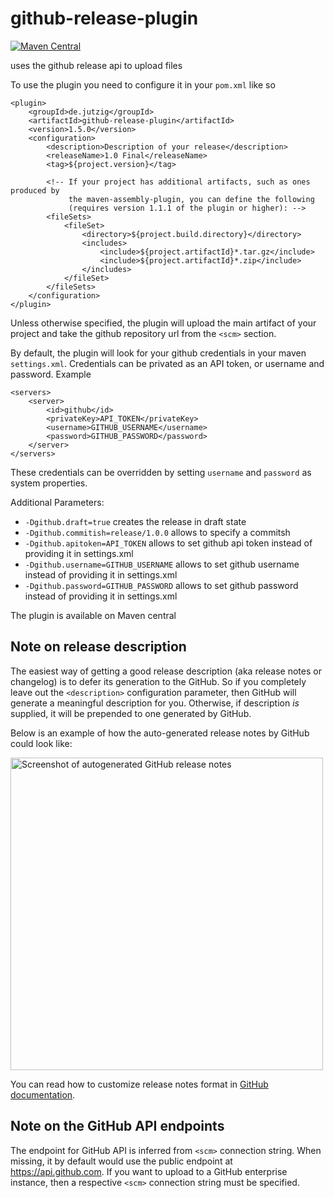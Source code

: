 github-release-plugin
=====================

[![Maven Central](https://maven-badges.herokuapp.com/maven-central/de.jutzig/github-release-plugin/badge.svg)](https://maven-badges.herokuapp.com/maven-central/de.jutzig/github-release-plugin)

uses the github release api to upload files

To use the plugin you need to configure it in your `pom.xml` like so

```
<plugin>
    <groupId>de.jutzig</groupId>
    <artifactId>github-release-plugin</artifactId>
    <version>1.5.0</version>
    <configuration>
        <description>Description of your release</description>
        <releaseName>1.0 Final</releaseName>
        <tag>${project.version}</tag>
        
        <!-- If your project has additional artifacts, such as ones produced by
             the maven-assembly-plugin, you can define the following
             (requires version 1.1.1 of the plugin or higher): -->
        <fileSets>
            <fileSet>
                <directory>${project.build.directory}</directory>
                <includes>
                    <include>${project.artifactId}*.tar.gz</include>
                    <include>${project.artifactId}*.zip</include>
                </includes>
            </fileSet>
        </fileSets>
    </configuration>
</plugin>
```

Unless otherwise specified, the plugin will upload the main artifact of your project and take the github repository url from the `<scm>` section.

By default, the plugin will look for your github credentials in your maven `settings.xml`. Credentials can be privated as an API token, or username and password. Example
```
<servers>
    <server>
        <id>github</id>
        <privateKey>API_TOKEN</privateKey>
        <username>GITHUB_USERNAME</username>
        <password>GITHUB_PASSWORD</password>
    </server>
</servers>
```

These credentials can be overridden by setting `username` and `password` as system properties.

Additional Parameters:

 * `-Dgithub.draft=true` creates the release in draft state
 * `-Dgithub.commitish=release/1.0.0` allows to specify a commitsh
 * `-Dgithub.apitoken=API_TOKEN` allows to set github api token instead of providing it in settings.xml
 * `-Dgithub.username=GITHUB_USERNAME` allows to set github username instead of providing it in settings.xml
 * `-Dgithub.password=GITHUB_PASSWORD` allows to set github password instead of providing it in settings.xml

The plugin is available on Maven central

## Note on release description
The easiest way of getting a good release description (aka release notes or changelog) is to defer its generation to the GitHub. So if you completely leave out
the `<description>` configuration parameter, then GitHub will generate a meaningful description for you. Otherwise, if description _is_ supplied, it will be 
prepended to one generated by GitHub.

Below is an example of how the auto-generated release notes by GitHub could look like:

<img src="https://github.com/jutzig/github-release-plugin/assets/8439575/4e9479a5-a93d-420f-8153-06ad74ab48b7" width="500" alt="Screenshot of autogenerated GitHub release notes" />

You can read how to customize release notes format in [GitHub documentation][github-release-notes-format].

## Note on the GitHub API endpoints
The endpoint for GitHub API is inferred from `<scm>` connection string. When missing, it by default would use the public endpoint at https://api.github.com.
If you want to upload to a GitHub enterprise instance, then a respective `<scm>` connection string must be specified.

<!-- Links, sorted alphabetically -->
[github-release-notes-format]: https://docs.github.com/en/repositories/releasing-projects-on-github/automatically-generated-release-notes#configuring-automatically-generated-release-notes
